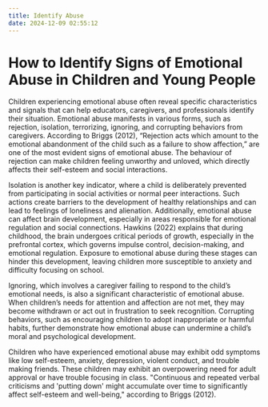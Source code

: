 ```yaml
---
title: Identify Abuse
date: 2024-12-09 02:55:12
---
```

# How to Identify Signs of Emotional Abuse in Children and Young People
Children experiencing emotional abuse often reveal specific characteristics and signals that can help educators, caregivers, and professionals identify their situation. Emotional abuse manifests in various forms, such as rejection, isolation, terrorizing, ignoring, and corrupting behaviors from caregivers. According to Briggs (2012), “Rejection acts which amount to the emotional abandonment of the child such as a failure to show affection,” are one of the most evident signs of emotional abuse. The behaviour of rejection can make children feeling unworthy and unloved, which directly affects their self-esteem and social interactions.

Isolation is another key indicator, where a child is deliberately prevented from participating in social activities or normal peer interactions. Such actions create barriers to the development of healthy relationships and can lead to feelings of loneliness and alienation. Additionally, emotional abuse can affect brain development, especially in areas responsible for emotional regulation and social connections. Hawkins (2022) explains that during childhood, the brain undergoes critical periods of growth, especially in the prefrontal cortex, which governs impulse control, decision-making, and emotional regulation. Exposure to emotional abuse during these stages can hinder this development, leaving children more susceptible to anxiety and difficulty focusing on school.

Ignoring, which involves a caregiver failing to respond to the child’s emotional needs, is also a significant characteristic of emotional abuse. When children’s needs for attention and affection are not met, they may become withdrawn or act out in frustration to seek recognition. Corrupting behaviors, such as encouraging children to adopt inappropriate or harmful habits, further demonstrate how emotional abuse can undermine a child’s moral and psychological development.

Children who have experienced emotional abuse may exhibit odd symptoms like low self-esteem, anxiety, depression, violent conduct, and trouble making friends. These children may exhibit an overpowering need for adult approval or have trouble focusing in class. "Continuous and repeated verbal criticisms and 'putting down' might accumulate over time to significantly affect self-esteem and well-being," according to Briggs (2012).
